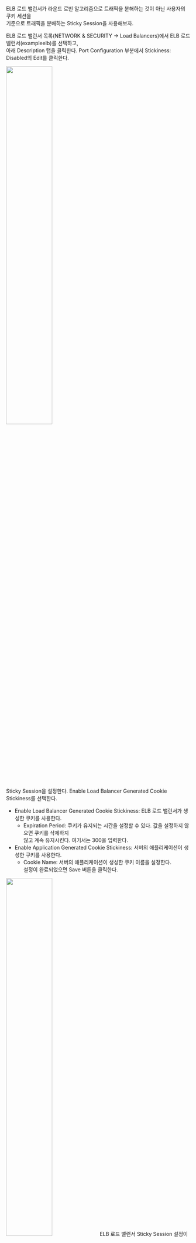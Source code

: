 ELB 로드 밸런서가 라운드 로빈 알고리즘으로 트래픽을 분해하는 것이 아닌 사용자의 쿠키 세션을   
기준으로 트래픽을 분배하는 Sticky Session을 사용해보자.   
  
ELB 로드 밸런서 목록(NETWORK & SECURITY -> Load Balancers)에서 ELB 로드 밸런서(exampleelb)를 선택하고,   
아래 Description 탭을 클릭한다. Port Configuration 부분에서 Stickiness: Disabled의 Edit를 클릭한다.  
  
<img src="https://user-images.githubusercontent.com/33191974/158007500-eae3a3c0-33f9-4c68-a33b-9f2bd3e2f5a3.png" width="50%" height="50%"/>    
  
Sticky Session을 설정한다. Enable Load Balancer Generated Cookie Stickiness를 선택한다.   

- Enable Load Balancer Generated Cookie Stickiness: ELB 로드 밸런서가 생성한 쿠키를 사용한다.   
   - Expiration Period: 쿠키가 유지되는 시간을 설정할 수 있다. 값을 설정하지 않으면 쿠키를 삭제하지   
   않고 계속 유지시킨다. 여기서는 300을 입력한다.   
- Enable Application Generated Cookie Stickiness: 서버의 애플리케이션이 생성한 쿠키를 사용한다.   
   - Cookie Name: 서버의 애플리케이션이 생성한 쿠키 이름을 설정한다.   
설정이 완료되었으면 Save 버튼을 클릭한다.   
<img src="https://user-images.githubusercontent.com/33191974/158007550-668deaeb-fcb3-47eb-b7df-f115683d6ac8.png" width="50%" height="50%"/>  
ELB 로드 밸런서 Sticky Session 설정이 완료되었다.   
<img src="https://user-images.githubusercontent.com/33191974/158007624-f7cc32a2-c10e-443f-a581-be56dfb3258d.png" width="50%" height="50%"/>    
웹 브라우저를 실행하고 ELB 로드 밸런서의 URL에 접속한다. 필자는 두 번째 EC2 인스턴스에 연결되었다.   
이 URL을 계속 새로고침해도 계속 같은 EC2 인스턴스에 연결된다.    
  
Expiration Period를 300초(5분)로 설정했기 때문에 5분 뒤에 새로고침해보면 다른 EC2 인스턴스에 연결될  
수 있다.   
<img src="https://user-images.githubusercontent.com/33191974/158007680-da09b9ca-74ca-4fcd-9d91-667cae000590.png" width="50%" height="50%"/>   
구글 크롬을 사용하고 있다면 f12를 눌러 개발자 도구를 실행한다. 그리고 Network 탭을 클릭한 뒤 새로고침  
해보면 ELB 로드 밸런서가 생성한 쿠키 값을 볼 수 있다.   
<img src="https://user-images.githubusercontent.com/33191974/158007730-784b93e0-e39b-4c85-ba0a-08e05ad16b24.png" width="50%" height="50%"/>   


























